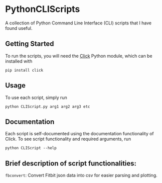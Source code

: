 # PythonCLIScripts

A collection of Python Command Line Interface (CLI) scripts that I have found useful.

## Getting Started

To run the scripts, you will need the [Click](https://click.palletsprojects.com/en/7.x/) Python module, which can be installed with

```
pip install click
```
## Usage

To use each script, simply run

```
python CLIScript.py arg1 arg2 arg3 etc
```

## Documentation

Each script is self-documented using the documentation functionality of Click. To see script functionality and required arguments, run

```
python CLIScript --help
```

## Brief description of script functionalities:
`fbconvert`: Convert Fitbit json data into csv for easier parsing and plotting.

